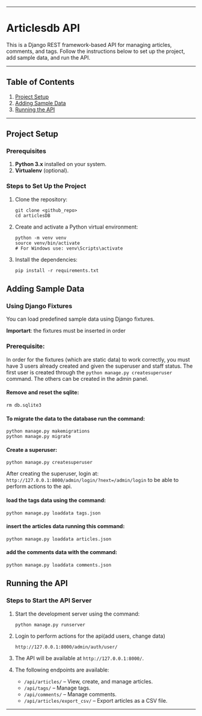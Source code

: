 
---

# Articlesdb API

This is a Django REST framework-based API for managing articles, comments, and tags. Follow the instructions below to set up the project, add sample data, and run the API.

---

## Table of Contents

1. [Project Setup](#project-setup)
2. [Adding Sample Data](#adding-sample-data)
3. [Running the API](#running-the-api)

---

## Project Setup

### Prerequisites

1. **Python 3.x** installed on your system.
3. **Virtualenv** (optional).

### Steps to Set Up the Project

1. Clone the repository:

    ```
    git clone <github_repo>
    cd articlesDB
    ```

2. Create and activate a Python virtual environment:

    ```
    python -m venv venv
    source venv/bin/activate  
    # For Windows use: venv\Scripts\activate
    ```

3. Install the dependencies:

    ```
    pip install -r requirements.txt
    ```


## Adding Sample Data

### Using Django Fixtures

You can load predefined sample data using Django fixtures. 

**Importart**: the fixtures must be inserted in order

### Prerequisite: 
In order for the fixtures (which are static data) to work correctly, you must have 3 users already created and given the superuser and staff status. 
The first user is created through the ```python manage.py createsuperuser``` command. 
The others can be created in the admin panel. 

#### Remove and reset the sqlite:

    
    rm db.sqlite3
    

#### To migrate the data to the database run the command:

    
    python manage.py makemigrations
    python manage.py migrate
    

#### Create a superuser:

    
    python manage.py createsuperuser
    
After creating the superuser, login at:
    ```
    http://127.0.0.1:8000/admin/login/?next=/admin/login``` to be able to perform actions to the api. 
    

#### load the tags data using the command:

    
    python manage.py loaddata tags.json  
    

#### insert the articles data running this command:

    
    python manage.py loaddata articles.json  
    

#### add the comments data with the command:

    
    python manage.py loaddata comments.json  




## Running the API

### Steps to Start the API Server

1. Start the development server using the command:

    ```
    python manage.py runserver
    ```

2. Login to perform actions for the api(add users, change data)
    
    ```
    http://127.0.0.1:8000/admin/auth/user/
    ```

3. The API will be available at `http://127.0.0.1:8000/`.

4. The following endpoints are available:
   - `/api/articles/` – View, create, and manage articles.
   - `/api/tags/` – Manage tags.
   - `/api/comments/` – Manage comments.
   - `/api/articles/export_csv/` – Export articles as a CSV file.

---
